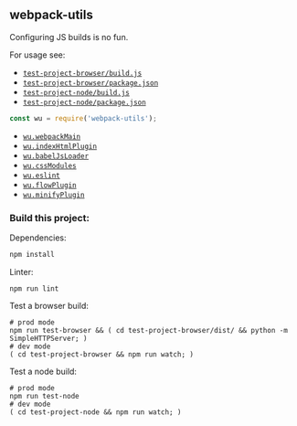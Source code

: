 ## webpack-utils

Configuring JS builds is no fun.

For usage see:
- [`test-project-browser/build.js`](test-project-browser/build.js)
- [`test-project-browser/package.json`](test-project-browser/package.json)
- [`test-project-node/build.js`](test-project-node/build.js)
- [`test-project-node/package.json`](test-project-node/package.json)

```javascript
const wu = require('webpack-utils');
```

- [`wu.webpackMain`](lib/webpackMain.js)
- [`wu.indexHtmlPlugin`](lib/indexHtmlPlugin.js)
- [`wu.babelJsLoader`](lib/babelJsLoader.js)
- [`wu.cssModules`](lib/cssModules.js)
- [`wu.eslint`](lib/eslint.js)
- [`wu.flowPlugin`](lib/flowPlugin.js)
- [`wu.minifyPlugin`](lib/minifyPlugin.js)

### Build this project:

Dependencies:

```sh
npm install
```

Linter:

```
npm run lint
```

Test a browser build:

```
# prod mode
npm run test-browser && ( cd test-project-browser/dist/ && python -m SimpleHTTPServer; )
# dev mode
( cd test-project-browser && npm run watch; )
```

Test a node build:

```
# prod mode
npm run test-node
# dev mode
( cd test-project-node && npm run watch; )
